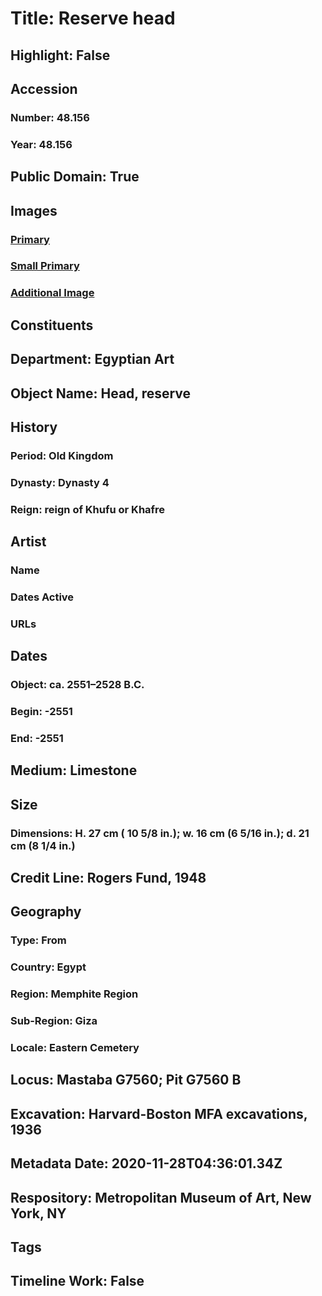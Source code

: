 # Title: Reserve head
## Highlight: False
## Accession
### Number: 48.156
### Year: 48.156
## Public Domain: True
## Images
### [Primary](https://images.metmuseum.org/CRDImages/eg/original/48.156(1).JPG)
### [Small Primary](https://images.metmuseum.org/CRDImages/eg/web-large/48.156(1).JPG)
### [Additional Image](https://images.metmuseum.org/CRDImages/eg/original/48.156(2).JPG)
## Constituents
## Department: Egyptian Art
## Object Name: Head, reserve
## History
### Period: Old Kingdom
### Dynasty: Dynasty 4
### Reign: reign of Khufu or Khafre
## Artist
### Name
### Dates Active
### URLs
## Dates
### Object: ca. 2551–2528 B.C.
### Begin: -2551
### End: -2551
## Medium: Limestone
## Size
### Dimensions: H. 27 cm ( 10 5/8 in.); w. 16 cm (6 5/16 in.); d. 21 cm (8 1/4 in.)
## Credit Line: Rogers Fund, 1948
## Geography
### Type: From
### Country: Egypt
### Region: Memphite Region
### Sub-Region: Giza
### Locale: Eastern Cemetery
## Locus: Mastaba G7560; Pit G7560 B
## Excavation: Harvard-Boston MFA excavations, 1936
## Metadata Date: 2020-11-28T04:36:01.34Z
## Respository: Metropolitan Museum of Art, New York, NY
## Tags
## Timeline Work: False